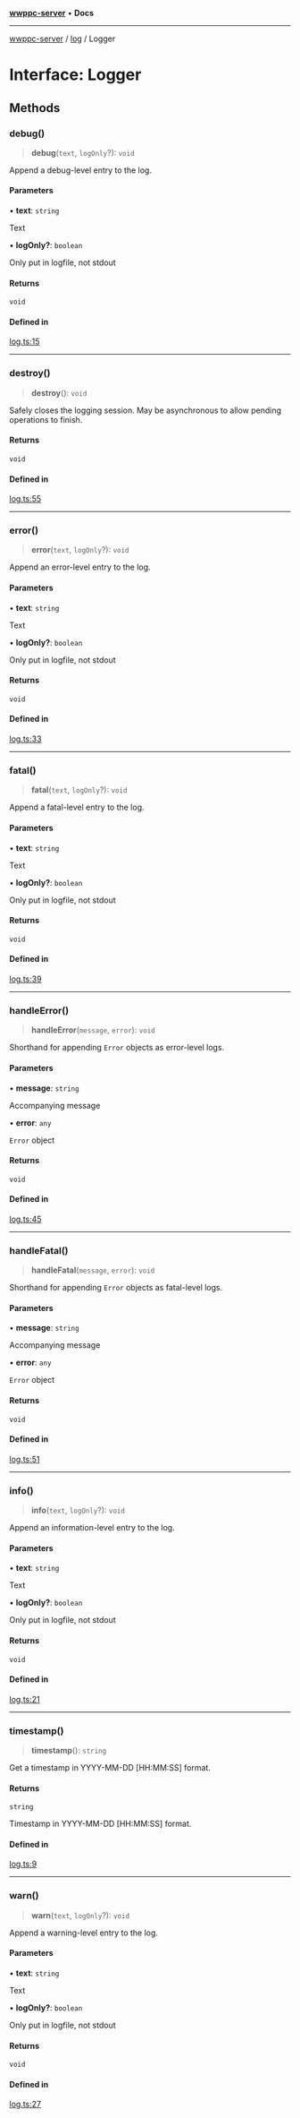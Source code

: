 [**wwppc-server**](../../README.md) • **Docs**

***

[wwppc-server](../../modules.md) / [log](../README.md) / Logger

# Interface: Logger

## Methods

### debug()

> **debug**(`text`, `logOnly`?): `void`

Append a debug-level entry to the log.

#### Parameters

• **text**: `string`

Text

• **logOnly?**: `boolean`

Only put in logfile, not stdout

#### Returns

`void`

#### Defined in

[log.ts:15](https://github.com/WWPPC/WWPPC-server/blob/96bcc74e00ec496e35202c4bddfc3a060fa4a556/src/log.ts#L15)

***

### destroy()

> **destroy**(): `void`

Safely closes the logging session. May be asynchronous to allow pending operations to finish.

#### Returns

`void`

#### Defined in

[log.ts:55](https://github.com/WWPPC/WWPPC-server/blob/96bcc74e00ec496e35202c4bddfc3a060fa4a556/src/log.ts#L55)

***

### error()

> **error**(`text`, `logOnly`?): `void`

Append an error-level entry to the log.

#### Parameters

• **text**: `string`

Text

• **logOnly?**: `boolean`

Only put in logfile, not stdout

#### Returns

`void`

#### Defined in

[log.ts:33](https://github.com/WWPPC/WWPPC-server/blob/96bcc74e00ec496e35202c4bddfc3a060fa4a556/src/log.ts#L33)

***

### fatal()

> **fatal**(`text`, `logOnly`?): `void`

Append a fatal-level entry to the log.

#### Parameters

• **text**: `string`

Text

• **logOnly?**: `boolean`

Only put in logfile, not stdout

#### Returns

`void`

#### Defined in

[log.ts:39](https://github.com/WWPPC/WWPPC-server/blob/96bcc74e00ec496e35202c4bddfc3a060fa4a556/src/log.ts#L39)

***

### handleError()

> **handleError**(`message`, `error`): `void`

Shorthand for appending `Error` objects as error-level logs.

#### Parameters

• **message**: `string`

Accompanying message

• **error**: `any`

`Error` object

#### Returns

`void`

#### Defined in

[log.ts:45](https://github.com/WWPPC/WWPPC-server/blob/96bcc74e00ec496e35202c4bddfc3a060fa4a556/src/log.ts#L45)

***

### handleFatal()

> **handleFatal**(`message`, `error`): `void`

Shorthand for appending `Error` objects as fatal-level logs.

#### Parameters

• **message**: `string`

Accompanying message

• **error**: `any`

`Error` object

#### Returns

`void`

#### Defined in

[log.ts:51](https://github.com/WWPPC/WWPPC-server/blob/96bcc74e00ec496e35202c4bddfc3a060fa4a556/src/log.ts#L51)

***

### info()

> **info**(`text`, `logOnly`?): `void`

Append an information-level entry to the log.

#### Parameters

• **text**: `string`

Text

• **logOnly?**: `boolean`

Only put in logfile, not stdout

#### Returns

`void`

#### Defined in

[log.ts:21](https://github.com/WWPPC/WWPPC-server/blob/96bcc74e00ec496e35202c4bddfc3a060fa4a556/src/log.ts#L21)

***

### timestamp()

> **timestamp**(): `string`

Get a timestamp in YYYY-MM-DD [HH:MM:SS] format.

#### Returns

`string`

Timestamp in YYYY-MM-DD [HH:MM:SS] format.

#### Defined in

[log.ts:9](https://github.com/WWPPC/WWPPC-server/blob/96bcc74e00ec496e35202c4bddfc3a060fa4a556/src/log.ts#L9)

***

### warn()

> **warn**(`text`, `logOnly`?): `void`

Append a warning-level entry to the log.

#### Parameters

• **text**: `string`

Text

• **logOnly?**: `boolean`

Only put in logfile, not stdout

#### Returns

`void`

#### Defined in

[log.ts:27](https://github.com/WWPPC/WWPPC-server/blob/96bcc74e00ec496e35202c4bddfc3a060fa4a556/src/log.ts#L27)
